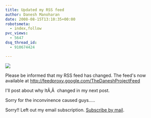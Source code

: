 ```yaml
---
title: Updated my RSS feed
author: Danesh Manoharan
date: 2008-08-15T13:10:35+00:00
robotsmeta:
  - index,follow
pvc_views:
  - 5647
dsq_thread_id:
  - 910674424

---
```

![](/wp-content/uploads/2008/08/rss_icon.jpg)

Please be informed that my RSS feed has changed. The feed's now available at <http://feedproxy.google.com/TheDaneshProjectFeed>

I'll post about why ItÃ‚Â  changed in my next post.

Sorry for the inconvinence caused guys.....

Sorry!! Left out my email subscription. [Subscribe by mail][2].

 [1]: http://feedproxy.google.com/TheDaneshProjectFeed
 [2]: http://feedburner.google.com/fb/a/mailverify?uri=TheDaneshProjectFeed&amp;loc=en_US